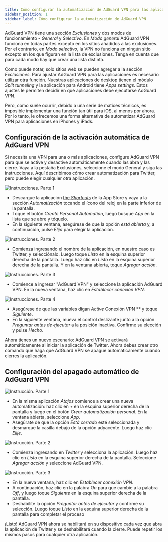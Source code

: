```yaml
---
title: Cómo configurar la automatización de AdGuard VPN para las aplicaciones de iPhone y iPad
sidebar_position: 1
sidebar_label: Cómo configurar la automatización de AdGuard VPN
---
```


AdGuard VPN tiene una sección *Exclusiones* y dos modos de funcionamiento - *General* y *Selectivo*. En *Modo general* AdGuard VPN funciona en todas partes excepto en los sitios añadidos a las exclusiones. Por el contrario, en *Modo selectivo*, la VPN no funciona en ningún sitio excepto en los que figuran en la lista de exclusiones. Tenga en cuenta que para cada modo hay que crear una lista distinta.

Como puede notar, solo sitios web se pueden agregar a la sección *Exclusiones*. Para ajustar AdGuard VPN para las aplicaciones es necesario utilizar otra función. Nuestras aplicaciones de desktop tienen el módulo *Split tunneling* y la aplicación para Android tiene *Apps settings*. Estos ajustes le permiten decidir en qué aplicaciones debe ejecutarse AdGuard VPN.

Pero, como suele ocurrir, debido a una serie de matices técnicos, es imposible implementar una función tan útil para iOS, al menos por ahora. Por lo tanto, le ofrecemos una forma alternativa de automatizar AdGuard VPN para aplicaciones en iPhones y iPads.

## Configuración de la activación automática de AdGuard VPN

Si necesita una VPN para una o más aplicaciones, configure AdGuard VPN para que se active y desactive automáticamente cuando las abra y las cierre. Vaya a la pestaña Exclusiones, seleccione el modo General y siga las instrucciones. Aquí describimos cómo crear automatización para Twitter, pero puede elegir cualquier otra aplicación.

![Instrucciones. Parte 1](https://cdn.adguard.com/public/Adguard/Blog/VPNauto/vpn_on1_en.jpg)
* Descargue la aplicación [the *Shortcuts*](https://apps.apple.com/us/app/shortcuts/id915249334) de la App Store y vaya a la sección *Automatización* tocando el ícono del reloj en la parte inferior de la pantalla.
* Toque el botón *Create Personal Automation*, luego busque *App* en la lista que se abre y tóquelo.
* En la siguiente ventana, asegúrese de que la opción *está abierta* y, a continuación, pulse *Elija* para elegir la aplicación.

![Instrucciones. Parte 2](https://cdn.adguard.com/public/Adguard/Blog/VPNauto/vpn_on2_en.jpg)
* Comienza ingresando el nombre de la aplicación, en nuestro caso es Twitter, y selecciónalo. Luego toque *Listo* en la esquina superior derecha de la pantalla. Luego haz clic en *Listo* en la esquina superior derecha de la pantalla. Y en la ventana abierta, toque *Agregar acción*.

![Instrucciones. Parte 3](https://cdn.adguard.com/public/Adguard/Blog/VPNauto/vpn_on3_en.jpg)

* Comience a ingresar "AdGuard VPN" y seleccione la aplicación AdGuard VPN. En la nueva ventana, haz clic en *Establecer conexión VPN*.

![Instrucciones. Parte 4](https://cdn.adguard.com/public/Adguard/Blog/VPNauto/vpn_on4_en.jpg)
* Asegúrese de que las variables digan *Active* Conexión VPN ** y toque *Siguiente*.
* En la siguiente ventana, mueva el control deslizante junto a la opción *Preguntar antes de ejecutar* a la posición inactiva. Confirme su elección y pulse *Hecho*.

Ahora tienes un nuevo escenario: AdGuard VPN se activará automáticamente al iniciar la aplicación de Twitter. Ahora debes crear otro comando que haga que AdGuard VPN se apague automáticamente cuando cierres la aplicación.

## Configuración del apagado automático de AdGuard VPN

![Instrucción. Parte 1](https://cdn.adguard.com/public/Adguard/Blog/VPNauto/vpn_off1_en.jpg)
* En la misma aplicación *Atajos* comience a crear una nueva automatización: haz clic en *+* en la esquina superior derecha de la pantalla y luego en el botón *Crear automatización personal*. En la ventana abierta, seleccione *App*.
* Asegúrate de que la opción *Está cerrado* esté seleccionada y desmarque la casilla debajo de la opción adyacente. Luego haz clic *Elije*.

![Instrucción. Parte 2](https://cdn.adguard.com/public/Adguard/Blog/VPNauto/vpn_off2_en.jpg)
* Comienza ingresando en *Twitter* y selecciona la aplicación. Luego haz clic en *Listo* en la esquina superior derecha de la pantalla. Seleccione *Agregar acción* y seleccione AdGuard VPN.

![Instrucción. Parte 3](https://cdn.adguard.com/public/Adguard/Blog/VPNauto/vpn_off3_en.jpg)

* En la nueva ventana, haz clic en *Establecer conexión VPN*.
* A continuación, haz clic en la palabra *On* para que cambie a la palabra *Off*, y luego toque *Siguiente* en la esquina superior derecha de la pantalla.
* Deshabilite la opción *Preguntar antes de ejecutar* y confirme su selección. Luego toque *Listo* en la esquina superior derecha de la pantalla para completar el proceso

¡Listo! AdGuard VPN ahora se habilitará en su dispositivo cada vez que abra la aplicación de Twitter y se deshabilitará cuando la cierre. Puede repetir los mismos pasos para cualquier otra aplicación. 